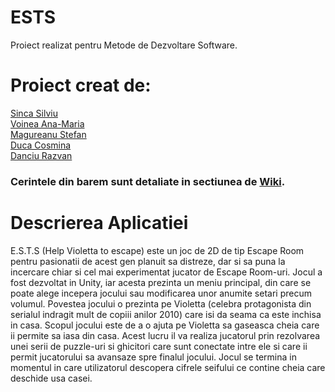 # ESTS

Proiect realizat pentru Metode de Dezvoltare Software.

# Proiect creat de: 
[Sinca Silviu](https://github.com/silviusinca) <br>
[Voinea Ana-Maria](https://github.com/Moozey) <br>
[Magureanu Stefan](https://github.com/StefanMagureanu25) <br>
[Duca Cosmina](https://github.com/cosminnnna) <br>
[Danciu Razvan](https://github.com/RazvanDanciu28) <br>



### Cerintele din barem sunt detaliate in sectiunea de [Wiki](https://github.com/silviusinca/ESTS/wiki).

# Descrierea Aplicatiei
E.S.T.S (Help Violetta to escape) este un joc de 2D de tip Escape Room pentru pasionatii de acest gen planuit sa distreze, dar si sa puna la incercare chiar si cel mai experimentat jucator de Escape Room-uri.
		Jocul a fost dezvoltat in Unity, iar acesta prezinta un meniu principal, din care se poate alege incepera jocului sau modificarea unor anumite setari precum volumul.
		Povestea jocului o prezinta pe Violetta (celebra protagonista din serialul indragit mult de copiii anilor 2010) care isi da seama ca este inchisa in casa. Scopul jocului este de a o ajuta pe Violetta sa gaseasca cheia care ii permite sa iasa din casa. Acest lucru il va realiza jucatorul prin rezolvarea unei serii de puzzle-uri si ghicitori care sunt conectate intre ele si care ii permit jucatorului sa avansaze spre finalul jocului.
		Jocul se termina in momentul in care utilizatorul descopera cifrele seifului ce contine cheia care deschide usa casei.
		
	
